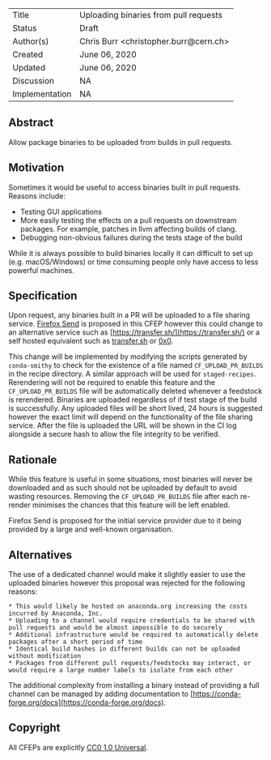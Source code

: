 
<table>
<tr><td> Title </td><td> Uploading binaries from pull requests </td>
<tr><td> Status </td><td> Draft </td></tr>
<tr><td> Author(s) </td><td> Chris Burr &lt;christopher.burr@cern.ch&gt;</td></tr>
<tr><td> Created </td><td> June 06, 2020</td></tr>
<tr><td> Updated </td><td> June 06, 2020</td></tr>
<tr><td> Discussion </td><td> NA </td></tr>
<tr><td> Implementation </td><td> NA </td></tr>
</table>

## Abstract

Allow package binaries to be uploaded from builds in pull requests.

## Motivation

Sometimes it would be useful to access binaries built in pull requests. Reasons include:

* Testing GUI applications
* More easily testing the effects on a pull requests on downstream packages. For example, patches in llvm affecting builds of clang.
* Debugging non-obvious failures during the tests stage of the build

While it is always possible to build binaries locally it can difficult to set up (e.g. macOS/Windows) or time consuming people only have access to less powerful machines.

## Specification

Upon request, any binaries built in a PR will be uploaded to a file sharing service.
[Firefox Send](https://github.com/timvisee/ffsend) is proposed in this CFEP however this could change to an alternative service such as [https://transfer.sh/](https://transfer.sh/) or a self hosted equivalent such as [transfer.sh](https://github.com/dutchcoders/transfer.sh) or [0x0](https://github.com/mia-0/0x0).

This change will be implemented by modifying the scripts generated by `conda-smithy` to check for the existence of a file named `CF_UPLOAD_PR_BUILDS` in the recipe directory.
A similar approach will be used for `staged-recipes`.
Rerendering will not be required to enable this feature and the `CF_UPLOAD_PR_BUILDS` file will be automatically deleted whenever a feedstock is rerendered.
Binaries are uploaded regardless of if test stage of the build is successfully.
Any uploaded files will be short lived, 24 hours is suggested however the exact limit will depend on the functionality of the file sharing service.
After the file is uploaded the URL will be shown in the CI log alongside a secure hash to allow the file integrity to be verified.

## Rationale

While this feature is useful in some situations, most binaries will never be downloaded and as such should not be uploaded by default to avoid wasting resources.
Removing the `CF_UPLOAD_PR_BUILDS` file after each re-render minimises the chances that this feature will be left enabled.

Firefox Send is proposed for the initial service provider due to it being provided by a large and well-known organisation.

## Alternatives

The use of a dedicated channel would make it slightly easier to use the uploaded binaries however this proposal was rejected for the following reasons:

    * This would likely be hosted on anaconda.org increasing the costs incurred by Anaconda, Inc.
    * Uploading to a channel would require credentials to be shared with pull requests and would be almost impossible to do securely
    * Additional infrastructure would be required to automatically delete packages after a short period of time
    * Identical build hashes in different builds can not be uploaded without modification
    * Packages from different pull requests/feedstocks may interact, or would require a large number labels to isolate from each other

The additional complexity from installing a binary instead of providing a full channel can be managed by adding documentation to [https://conda-forge.org/docs](https://conda-forge.org/docs).

## Copyright

All CFEPs are explicitly [CC0 1.0 Universal](https://creativecommons.org/publicdomain/zero/1.0/).

